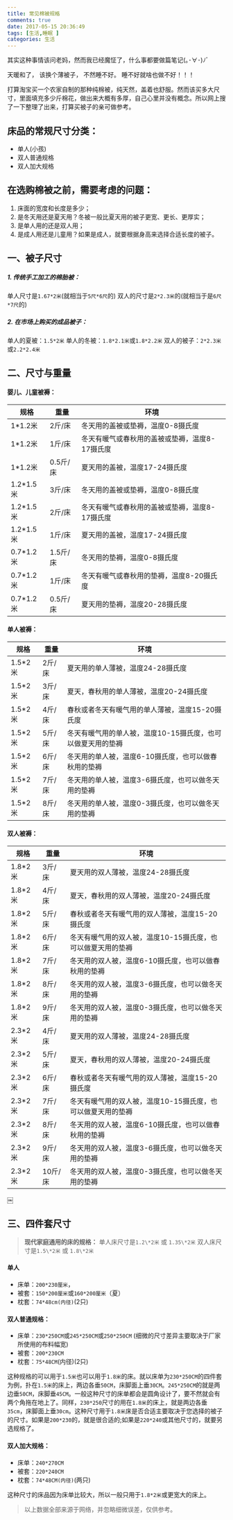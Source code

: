 ```yaml
---
title: 常见棉被规格
comments: true
date: 2017-05-15 20:36:49
tags: [生活,睡眠 ]
categories: 生活
---
```

其实这种事情该问老妈，然而我已经魔怔了，什么事都要做篇笔记(｡･∀･)ﾉﾞ

<!-- more -->

天暖和了，
该换个薄被子，
不然睡不好。
睡不好就啥也做不好！！！

打算淘宝买一个农家自制的那种纯棉被，纯天然，盖着也舒服。然而该买多大尺寸，里面填充多少斤棉花，做出来大概有多厚，自己心里并没有概念。所以网上搜了一下整理了出来，打算买被子的亲可做参考。

## 床品的常规尺寸分类：

-   单人(小孩)
-   双人普通规格
-   双人加大规格

## 在选购棉被之前，需要考虑的问题：

1.  床面的宽度和长度是多少；
2.  是冬天用还是夏天用？冬被一般比夏天用的被子更宽、更长、更厚实；
3.  是单人用的还是双人用；
4.  是成人用还是儿童用？如果是成人，就要根据身高来选择合适长度的被子。

## 一、被子尺寸

##### 1. 传统手工加工的棉胎被：
单人尺寸是`1.67*2米`(就相当于`5尺*6尺`的)
双人的尺寸是`2*2.3米`的(就相当于是`6尺*7尺`的)
##### 2. 在市场上购买的成品被子：
单人的夏被：`1.5*2米`
单人的冬被：`1.8*2.1米`或`1.8*2.2米`
双人的被子：`2*2.3米`或`2.2*2.4米`

## 二、尺寸与重量

#### 婴儿、儿童被褥：

| 规格 | 重量 | 环境 |
|--|--|--|
| 1\*1.2米 | 2斤/床 | 冬天用的盖被或垫褥，温度0-8摄氏度 |
| 1\*1.2米 | 1斤/床 | 冬天有暖气或春秋用的盖被或垫褥，温度8-17摄氏度 |
| 1\*1.2米 | 0.5斤/床 | 夏天用的盖被，温度17-24摄氏度 |
| 1.2\*1.5米 | 3斤/床 | 冬天用的盖被或垫褥，温度0-8摄氏度 |
| 1.2\*1.5米 | 2斤/床 | 冬天有暖气或春秋用的盖被或垫褥，温度8-17摄氏度 |
| 1.2\*1.5米 | 1斤/床 | 夏天用的盖被，温度17-24摄氏度 |
| 0.7\*1.2米 | 1.5斤/床 | 冬天用的垫褥，温度0-8摄氏度 |
| 0.7\*1.2米 | 1斤/床 | 冬天有暖气或春秋用的垫褥，温度8-20摄氏度 |
| 0.7\*1.2米 | 0.5斤/床 | 夏天用的垫褥，温度20-28摄氏度 |

#### 单人被褥：

| 规格 | 重量 | 环境 |
|--|--|--|
| 1.5\*2米 | 2斤/床 | 夏天用的单人薄被，温度24-28摄氏度 |
| 1.5\*2米 | 3斤/床 | 夏天，春秋用的单人薄被，温度20-24摄氏度 |
| 1.5\*2米 | 4斤/床 | 春秋或者冬天有暖气用的单人薄被，温度15-20摄氏度 |
| 1.5\*2米 | 5斤/床 | 冬天有暖气用的单人被，温度10-15摄氏度，也可以做夏天用的垫褥 |
| 1.5\*2米 | 6斤/床 | 冬天用的单人被，温度6-10摄氏度，也可以做春秋用的垫褥 |
| 1.5\*2米 | 7斤/床 | 冬天用的单人被，温度3-6摄氏度，也可以做冬天用的垫褥 |
| 1.5\*2米 | 8斤/床 | 冬天用的单人被，温度0-3摄氏度，也可以做冬天用的垫褥 |

#### 双人被褥：

| 规格 | 重量 | 环境 |
|--|--|--|
| 1.8\*2米 | 3斤/床 | 夏天用的双人薄被，温度24-28摄氏度 |
| 1.8\*2米 | 4斤/床 | 夏天，春秋用的双人薄被，温度20-24摄氏度 |
| 1.8\*2米 | 5斤/床 | 春秋或者冬天有暖气用的双人薄被，温度15-20摄氏度 |
| 1.8\*2米 | 6斤/床 | 冬天有暖气用的双人被，温度10-15摄氏度，也可以做夏天用的垫褥 |
| 1.8\*2米 | 7斤/床 | 冬天用的双人被，温度6-10摄氏度，也可以做春秋用的垫褥 |
| 1.8\*2米 | 8斤/床 | 冬天用的双人被，温度3-6摄氏度，也可以做冬天用的垫褥 |
| 1.8\*2米 | 9斤/床 | 冬天用的双人被，温度0-3摄氏度，也可以做冬天用的垫褥 |
| 2.3\*2米 | 4斤/床 | 夏天用的双人薄被，温度24-28摄氏度 |
| 2.3\*2米 | 5斤/床 | 夏天，春秋用的双人薄被，温度20-24摄氏度 |
| 2.3\*2米 | 6斤/床 | 春秋或者冬天有暖气用的双人薄被，温度15-20摄氏度 |
| 2.3\*2米 | 7斤/床 | 冬天有暖气用的双人被，温度10-15摄氏度，也可以做夏天用的垫褥 |
| 2.3\*2米 | 8斤/床 | 冬天用的双人被，温度6-10摄氏度，也可以做春秋用的垫褥 |
| 2.3\*2米 | 9斤/床 | 冬天用的双人被，温度3-6摄氏度，也可以做冬天用的垫褥 |
| 2.3\*2米 | 10斤/床 | 冬天用的双人被，温度0-3摄氏度，也可以做冬天用的垫褥 |
￼
## 三、四件套尺寸

> **现代家庭通用的床的规格：**
> 单人床尺寸是`1.2\*2米` 或 `1.35\*2米`
> 双人床尺寸是`1.5\*2米` 或 `1.8\*2米`

#### 单人
- 床单：`200*230厘米`，
- 被套：`150*200厘米`或`160*200厘米`（夏）
- 枕套：`74*48cm(内径)`(2只)

#### 双人普通规格：
- 床单：`230*250CM`或`245*250CM`或`250*250CM`
  (细微的尺寸差异主要取决于厂家所使用的布料幅宽)
- 被套：`200*230CM`
- 枕套：`75*48CM`(内径)(2只)

这种规格的可以用于`1.5米`也可以用于`1.8米`的床。就以床单为`230*250CM`的四件套为例，扑在`1.5米`的床上，两边各垂`50CM`，床脚面上垂`30CM`。`245*250CM`的就是两边垂`50CM`，床脚垂`45CM`。一般这种尺寸的床单都会是圆角设计了，要不然就会有两个角拖在地上了。同样，`230*250`尺寸的用在`1.8米`的床上，就是两边各垂`35cm`，床脚面上垂`30cm`。这种尺寸用于`1.8米`床是否合适主要取决于您选择的被子的尺寸。如果是`200*230`的，就是很合适的;如果是`220*240`或其他尺寸的，就要另选规格了。

#### 双人加大规格：

- 床单：`240*270CM`
- 被套：`220*240CM`
- 枕套：`74*48CM(内径)`(两只)

这种尺寸的床品因为床单比较大，所以一般只用于`1.8*2米`或更宽大的床上。


> 以上数据全部来源于网络，并忽略细微误差，仅供参考。
